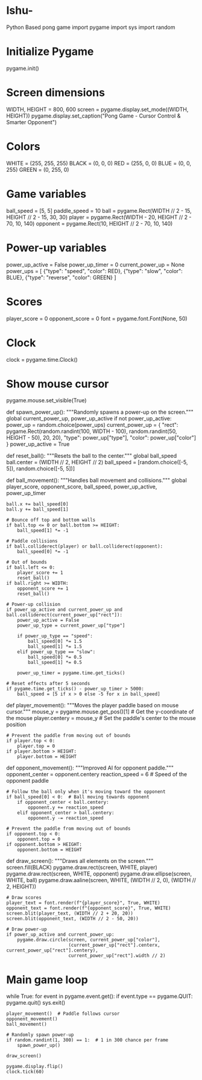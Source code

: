 # Ishu-
Python Based pong game 
import pygame
import sys
import random

# Initialize Pygame
pygame.init()

# Screen dimensions
WIDTH, HEIGHT = 800, 600
screen = pygame.display.set_mode((WIDTH, HEIGHT))
pygame.display.set_caption("Pong Game - Cursor Control & Smarter Opponent")

# Colors
WHITE = (255, 255, 255)
BLACK = (0, 0, 0)
RED = (255, 0, 0)
BLUE = (0, 0, 255)
GREEN = (0, 255, 0)

# Game variables
ball_speed = [5, 5]
paddle_speed = 10
ball = pygame.Rect(WIDTH // 2 - 15, HEIGHT // 2 - 15, 30, 30)
player = pygame.Rect(WIDTH - 20, HEIGHT // 2 - 70, 10, 140)
opponent = pygame.Rect(10, HEIGHT // 2 - 70, 10, 140)

# Power-up variables
power_up_active = False
power_up_timer = 0
current_power_up = None
power_ups = [
    {"type": "speed", "color": RED},
    {"type": "slow", "color": BLUE},
    {"type": "reverse", "color": GREEN}
]

# Scores
player_score = 0
opponent_score = 0
font = pygame.font.Font(None, 50)

# Clock
clock = pygame.time.Clock()

# Show mouse cursor
pygame.mouse.set_visible(True)

def spawn_power_up():
    """Randomly spawns a power-up on the screen."""
    global current_power_up, power_up_active
    if not power_up_active:
        power_up = random.choice(power_ups)
        current_power_up = {
            "rect": pygame.Rect(random.randint(100, WIDTH - 100), random.randint(50, HEIGHT - 50), 20, 20),
            "type": power_up["type"],
            "color": power_up["color"]
        }
        power_up_active = True

def reset_ball():
    """Resets the ball to the center."""
    global ball_speed
    ball.center = (WIDTH // 2, HEIGHT // 2)
    ball_speed = [random.choice([-5, 5]), random.choice([-5, 5])]

def ball_movement():
    """Handles ball movement and collisions."""
    global player_score, opponent_score, ball_speed, power_up_active, power_up_timer

    ball.x += ball_speed[0]
    ball.y += ball_speed[1]

    # Bounce off top and bottom walls
    if ball.top <= 0 or ball.bottom >= HEIGHT:
        ball_speed[1] *= -1

    # Paddle collisions
    if ball.colliderect(player) or ball.colliderect(opponent):
        ball_speed[0] *= -1

    # Out of bounds
    if ball.left <= 0:
        player_score += 1
        reset_ball()
    if ball.right >= WIDTH:
        opponent_score += 1
        reset_ball()

    # Power-up collision
    if power_up_active and current_power_up and ball.colliderect(current_power_up["rect"]):
        power_up_active = False
        power_up_type = current_power_up["type"]

        if power_up_type == "speed":
            ball_speed[0] *= 1.5
            ball_speed[1] *= 1.5
        elif power_up_type == "slow":
            ball_speed[0] *= 0.5
            ball_speed[1] *= 0.5

        power_up_timer = pygame.time.get_ticks()

    # Reset effects after 5 seconds
    if pygame.time.get_ticks() - power_up_timer > 5000:
        ball_speed = [5 if x > 0 else -5 for x in ball_speed]

def player_movement():
    """Moves the player paddle based on mouse cursor."""
    mouse_y = pygame.mouse.get_pos()[1]  # Get the y-coordinate of the mouse
    player.centery = mouse_y  # Set the paddle's center to the mouse position

    # Prevent the paddle from moving out of bounds
    if player.top < 0:
        player.top = 0
    if player.bottom > HEIGHT:
        player.bottom = HEIGHT

def opponent_movement():
    """Improved AI for opponent paddle."""
    opponent_center = opponent.centery
    reaction_speed = 6  # Speed of the opponent paddle

    # Follow the ball only when it's moving toward the opponent
    if ball_speed[0] < 0:  # Ball moving towards opponent
        if opponent_center < ball.centery:
            opponent.y += reaction_speed
        elif opponent_center > ball.centery:
            opponent.y -= reaction_speed

    # Prevent the paddle from moving out of bounds
    if opponent.top < 0:
        opponent.top = 0
    if opponent.bottom > HEIGHT:
        opponent.bottom = HEIGHT

def draw_screen():
    """Draws all elements on the screen."""
    screen.fill(BLACK)
    pygame.draw.rect(screen, WHITE, player)
    pygame.draw.rect(screen, WHITE, opponent)
    pygame.draw.ellipse(screen, WHITE, ball)
    pygame.draw.aaline(screen, WHITE, (WIDTH // 2, 0), (WIDTH // 2, HEIGHT))

    # Draw scores
    player_text = font.render(f"{player_score}", True, WHITE)
    opponent_text = font.render(f"{opponent_score}", True, WHITE)
    screen.blit(player_text, (WIDTH // 2 + 20, 20))
    screen.blit(opponent_text, (WIDTH // 2 - 50, 20))

    # Draw power-up
    if power_up_active and current_power_up:
        pygame.draw.circle(screen, current_power_up["color"],
                           (current_power_up["rect"].centerx, current_power_up["rect"].centery),
                           current_power_up["rect"].width // 2)

# Main game loop
while True:
    for event in pygame.event.get():
        if event.type == pygame.QUIT:
            pygame.quit()
            sys.exit()

    player_movement()  # Paddle follows cursor
    opponent_movement()
    ball_movement()

    # Randomly spawn power-up
    if random.randint(1, 300) == 1:  # 1 in 300 chance per frame
        spawn_power_up()

    draw_screen()

    pygame.display.flip()
    clock.tick(60)

